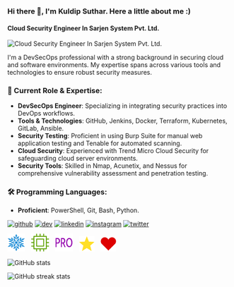 ### Hi there 👋, I'm Kuldip Suthar. Here a little about me :)
#### Cloud Security Engineer In Sarjen System Pvt. Ltd. 

![Cloud Security Engineer In Sarjen System Pvt. Ltd. ](https://svg-banners.vercel.app/api?type=glitch&text1=KULDIP%20%20SUTHAR%20🐱‍👤%20%20&width=900&height=400)

I'm a DevSecOps professional with a strong background in securing cloud and software environments. My expertise spans across various tools and technologies to ensure robust security measures.

### 💼 Current Role & Expertise:
- **DevSecOps Engineer**: Specializing in integrating security practices into DevOps workflows.
- **Tools & Technologies**: GitHub, Jenkins, Docker, Terraform, Kubernetes, GitLab, Ansible.
- **Security Testing**: Proficient in using Burp Suite for manual web application testing and Tenable for automated scanning.
- **Cloud Security**: Experienced with Trend Micro Cloud Security for safeguarding cloud server environments.
- **Security Tools**: Skilled in Nmap, Acunetix, and Nessus for comprehensive vulnerability assessment and penetration testing.

### 🛠️ Programming Languages:
- **Proficient**: PowerShell, Git, Bash, Python.

[<img src='https://cdn.jsdelivr.net/npm/simple-icons@3.0.1/icons/github.svg' alt='github' height='40'>](https://github.com/kuldipgajjar)  [<img src='https://cdn.jsdelivr.net/npm/simple-icons@3.0.1/icons/dev-dot-to.svg' alt='dev' height='40'>](https://dev.to/https://dev.to/gajjarkuldip)  [<img src='https://cdn.jsdelivr.net/npm/simple-icons@3.0.1/icons/linkedin.svg' alt='linkedin' height='40'>](https://www.linkedin.com/in/https://www.linkedin.com/in/kuldipgajjar//)  [<img src='https://cdn.jsdelivr.net/npm/simple-icons@3.0.1/icons/instagram.svg' alt='instagram' height='40'>](https://www.instagram.com/https://www.instagram.com/gajjar_kuldip//)  [<img src='https://cdn.jsdelivr.net/npm/simple-icons@3.0.1/icons/twitter.svg' alt='twitter' height='40'>](https://twitter.com/https://twitter.com/_Gajjar_Kuldip)

<a href='https://archiveprogram.github.com/'><img src='https://raw.githubusercontent.com/acervenky/animated-github-badges/master/assets/acbadge.gif' width='40' height='40'></a> <a href='https://docs.github.com/en/developers'><img src='https://raw.githubusercontent.com/acervenky/animated-github-badges/master/assets/devbadge.gif' width='40' height='40'></a> <a href='https://github.com/pricing'><img src='https://raw.githubusercontent.com/acervenky/animated-github-badges/master/assets/pro.gif' width='40' height='40'></a> <a href='https://stars.github.com/'><img src='https://raw.githubusercontent.com/acervenky/animated-github-badges/master/assets/starbadge.gif' width='35' height='35'></a> <a href='https://docs.github.com/en/github/supporting-the-open-source-community-with-github-sponsors'><img src='https://raw.githubusercontent.com/acervenky/animated-github-badges/master/assets/sponsorbadge.gif' width='35' height='35'></a> 

![GitHub stats](https://github-readme-stats.vercel.app/api?username=kuldipgajjar&show_icons=true)  

![GitHub streak stats](https://github-readme-streak-stats.herokuapp.com/?user=kuldipgajjar)  
